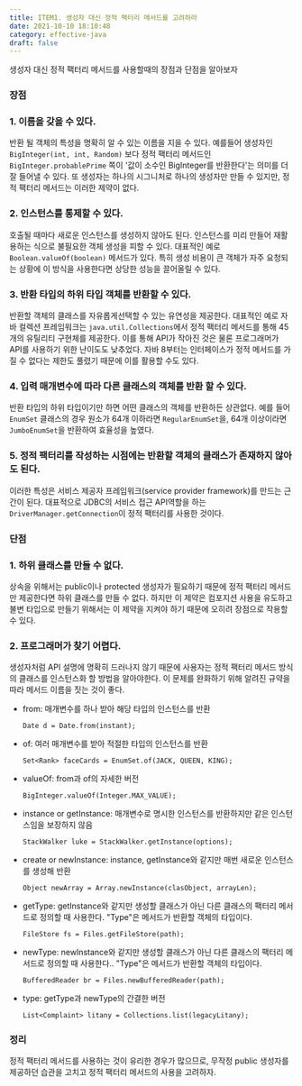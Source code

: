 ```yaml
---
title: ITEM1. 생성자 대신 정적 팩터리 메서드를 고려하라
date: 2021-10-10 18:10:48
category: effective-java
draft: false
---
```


생성자 대신 정적 팩터리 메서드를 사용할때의 장점과 단점을 알아보자

### **장점**

### 1. 이름을 갖을 수 있다.

반환 될 객체의 특성을 명확히 알 수 있는 이름을 지을 수 있다. 예를들어 생성자인 `BigInteger(int, int, Random)` 보다 정적 팩터리 메서드인 `BigInteger.probablePrime` 쪽이 '값이 소수인 BigInteger를 반환한다'는 의미를 더 잘 들어낼 수 있다. 또 생성자는 하나의 시그니처로 하나의 생성자만 만들 수 있지만, 정적 팩터리 메서드는 이러한 제약이 없다.

### 2. 인스턴스를 통제할 수 있다.

호출될 때마다 새로운 인스턴스를 생성하지 않아도 된다. 인스턴스를 미리 만들어 재활용하는 식으로 불필요한 객체 생성을 피할 수 있다. 대표적인 예로 `Boolean.valueOf(boolean)` 메서드가 있다. 특히 생성 비용이 큰 객체가 자주 요청되는 상황에 이 방식을 사용한다면 상당한 성능을 끌어올릴 수 있다.

### 3. 반환 타입의 하위 타입 객체를 반환할 수 있다.

반환할 객체의 클래스를 자유롭게선택할 수 있는 유연성을 제공한다. 대표적인 예로 자바 컬렉션 프레임워크는 `java.util.Collections`에서 정적 팩터리 메서드를 통해 45개의 유틸리티 구현체를 제공한다. 이를 통해 API가 작아진 것은 물론 프로그래머가 API를 사용하기 위한 난이도도 낮추었다. 자바 8부터는 인터페이스가 정적 메서드를 가질 수 없다는 제한도 풀렸기 때문에 이를 활용할 수도 있다.

### 4. 입력 매개변수에 따라 다른 클래스의 객체를 반환 할 수 있다.

반환 타입의 하위 타입이기만 하면 어떤 클래스의 객체를 반환하든 상관없다. 예를 들어 `EnumSet` 클래스의 경우 원소가 64개 이하라면 `RegularEnumSet`을, 64개 이상이라면 `JumboEnumSet`을 반환하여 효율성을 높였다.

### 5. 정적 팩터리를 작성하는 시점에는 반환할 객체의 클래스가 존재하지 않아도 된다.

이러한 특성은 서비스 제공자 프레임워크(service provider framework)를 만드는 근간이 된다. 대표적으로 JDBC의 서비스 접근 API역할을 하는 `DriverManager.getConnection`이 정적 팩터리를 사용한 것이다.

### **단점**

### 1. 하위 클래스를 만들 수 없다.

상속을 위해서는 public이나 protected 생성자가 필요하기 때문에 정적 팩터리 메서드만 제공한다면 하위 클래스를 만들 수 없다. 하지만 이 제약은 컴포지션 사용을 유도하고 불변 타입으로 만들기 위해서는 이 제약을 지켜야 하기 때문에 오히려 장점으로 작용할 수 있다.

### 2. 프로그래머가 찾기 어렵다.

생성자처럼 API 설명에 명확히 드러나지 않기 때문에 사용자는 정적 팩터리 메서드 방식의 클래스를 인스턴스화 할 방법을 알아야한다. 이 문제를 완화하기 위해 알려진 규약을 따라 메서드 이름을 짓는 것이 좋다.

- from: 매개변수를 하나 받아 해당 타입의 인스턴스를 반환

  `Date d = Date.from(instant);`

- of: 여러 매개변수를 받아 적절한 타입의 인스턴스를 반환

  `Set<Rank> faceCards = EnumSet.of(JACK, QUEEN, KING);`

- valueOf: from과 of의 자세한 버전

  `BigInteger.valueOf(Integer.MAX_VALUE);`

- instance or getInstance: 매개변수로 명시한 인스턴스를 반환하지만 같은 인스턴스임을 보장하지 않음

  `StackWalker luke = StackWalker.getInstance(options);`

- create or newInstance: instance, getInstance와 같지만 매번 새로운 인스턴스를 생성해 반환

  `Object newArray = Array.newInstance(clasObject, arrayLen);`

- getType: getInstance와 같지만 생성할 클래스가 아닌 다른 클래스의 팩터리 메서드로 정의할 때 사용한다. "Type"은 메서드가 반환할 객체의 타입이다.

  `FileStore fs = Files.getFileStore(path);`

- newType: newInstance와 같지만 생성할 클래스가 아닌 다른 클래스의 팩터리 메서드로 정의할 때 사용한다.. "Type"은 메서드가 반환할 객체의 타입이다.

  `BufferedReader br = Files.newBufferedReader(path);`

- type: getType과 newType의 간결한 버전

  `List<Complaint> litany = Collections.list(legacyLitany);`


### **정리**

정적 팩터리 메서드를 사용하는 것이 유리한 경우가 많으므로, 무작정 public 생성자를 제공하던 습관을 고치고 정적 팩터리 메서드의 사용을 고려하자.